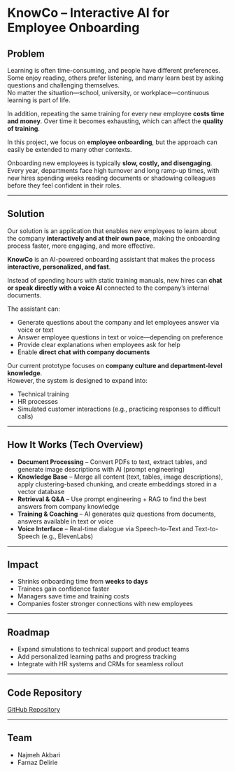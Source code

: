 # KnowCo – Interactive AI for Employee Onboarding

## Problem
Learning is often time-consuming, and people have different preferences.  
Some enjoy reading, others prefer listening, and many learn best by asking questions and challenging themselves.  
No matter the situation—school, university, or workplace—continuous learning is part of life.  

In addition, repeating the same training for every new employee **costs time and money**. Over time it becomes exhausting, which can affect the **quality of training**.  

In this project, we focus on **employee onboarding**, but the approach can easily be extended to many other contexts.  

Onboarding new employees is typically **slow, costly, and disengaging**.  
Every year, departments face high turnover and long ramp-up times, with new hires spending weeks reading documents or shadowing colleagues before they feel confident in their roles.  

---

## Solution
Our solution is an application that enables new employees to learn about the company **interactively and at their own pace**, making the onboarding process faster, more engaging, and more effective.  

**KnowCo** is an AI-powered onboarding assistant that makes the process **interactive, personalized, and fast**.  

Instead of spending hours with static training manuals, new hires can **chat or speak directly with a voice AI** connected to the company’s internal documents.  

The assistant can:  
- Generate questions about the company and let employees answer via voice or text  
- Answer employee questions in text or voice—depending on preference  
- Provide clear explanations when employees ask for help  
- Enable **direct chat with company documents**  

Our current prototype focuses on **company culture and department-level knowledge**.  
However, the system is designed to expand into:  
- Technical training  
- HR processes  
- Simulated customer interactions (e.g., practicing responses to difficult calls)  

---

## How It Works (Tech Overview)
- **Document Processing** – Convert PDFs to text, extract tables, and generate image descriptions with AI (prompt engineering)  
- **Knowledge Base** – Merge all content (text, tables, image descriptions), apply clustering-based chunking, and create embeddings stored in a vector database  
- **Retrieval & Q&A** – Use prompt engineering + RAG to find the best answers from company knowledge  
- **Training & Coaching** – AI generates quiz questions from documents, answers available in text or voice  
- **Voice Interface** – Real-time dialogue via Speech-to-Text and Text-to-Speech (e.g., ElevenLabs)  

---

## Impact
- Shrinks onboarding time from **weeks to days**  
- Trainees gain confidence faster  
- Managers save time and training costs  
- Companies foster stronger connections with new employees  

---

## Roadmap
- Expand simulations to technical support and product teams  
- Add personalized learning paths and progress tracking  
- Integrate with HR systems and CRMs for seamless rollout  

---

## Code Repository
[GitHub Repository](https://github.com/FarDeli/KnowCo)

---

## Team
- Najmeh Akbari  
- Farnaz Delirie
